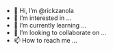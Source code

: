 - 👋 Hi, I’m @rickzanola
- 👀 I’m interested in ...
- 🌱 I’m currently learning ...
- 💞️ I’m looking to collaborate on ...
- 📫 How to reach me ...

<!---
rickzanola/rickzanola is a ✨ special ✨ repository because its `README.md` (this file) appears on your GitHub profile.
You can click the Preview link to take a look at your changes.
--->
